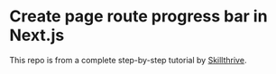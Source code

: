 # Create page route progress bar in Next.js

This repo is from a complete step-by-step tutorial by [Skillthrive](https://youtu.be/NMxMWOZC-Ec).
